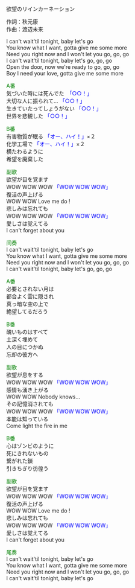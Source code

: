 欲望のリインカーネーション  
  
作詞：秋元康  
作曲：渡辺未来  
  
I can't wait'til tonight, baby let's go  
You know what I want, gotta give me some more  
Need you right now and I won't let you go, go, go  
I can't wait'til tonight, baby let's go, go, go  
Open the door, now we're ready to go, go, go  
Boy I need your love, gotta give me some more  
  
<font color=green>A番</font>  
気づいた時には死んでた　<font color=blue>「○○！」</font>   
大切な人に振られて… <font color=blue>「○○！」</font>   
生きていたってしょうがない <font color=blue>「○○！」</font>   
世界を悲観した <font color=blue>「○○！」</font>   
  
<font color=green>B番</font>  
有害物質が眠る <font color=blue>「オー、ハイ！」</font>×２   
化学工場で <font color=blue>「オー、ハイ！」</font>×２   
横たわるように  
希望を廃棄した  
  
<font color=green>副歌</font>  
欲望が目を覚ます  
WOW WOW WOW <font color=blue>「WOW WOW WOW」</font>  
復活の声上げる  
WOW WOW Love me do !  
悲しみは忘れても  
WOW WOW WOW <font color=blue>「WOW WOW WOW」</font>  
愛しさは覚えてる  
I can't forget about you  
  
<font color=green>间奏</font>  
I can't wait'til tonight, baby let's go  
You know what I want, gotta give me some more  
Need you right now and I won't let you go, go, go  
I can't wait'til tonight, baby let's go, go, go  
  
<font color=green>A番</font>  
必要とされない月は  
都合よく雲に隠され  
真っ暗な空の上で  
絶望してるだろう  
  
<font color=green>B番</font>  
醜いものはすべて  
土深く埋めて  
人の目につかぬ  
忘却の彼方へ  
  
<font color=green>副歌</font>  
欲望が息をする  
WOW WOW WOW <font color=blue>「WOW WOW WOW」</font>  
感情も湧き上がる  
WOW WOW Nobody knows...  
その記憶消されても  
WOW WOW WOW <font color=blue>「WOW WOW WOW」</font>  
本能は知っている  
Come light the fire in me  
  
<font color=green>B番</font>  
心はゾンビのように  
死にきれないもの  
繋がれた鎖  
引きちぎり彷徨う  
  
<font color=green>副歌</font>  
欲望が目を覚ます  
WOW WOW WOW <font color=blue>「WOW WOW WOW」</font>  
復活の声上げる  
WOW WOW Love me do !  
悲しみは忘れても  
WOW WOW WOW <font color=blue>「WOW WOW WOW」</font>  
愛しさは覚えてる  
I can't forget about you  
  
<font color=green>尾奏</font>  
I can't wait'til tonight, baby let's go  
You know what I want, gotta give me some more  
Need you right now and I won't let you go, go, go  
I can't wait'til tonight, baby let's go  
